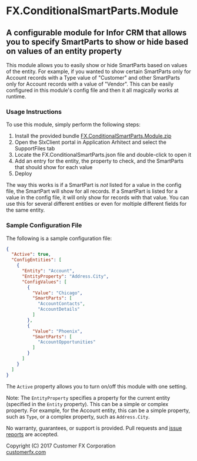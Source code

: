 # FX.ConditionalSmartParts.Module
## A configurable module for Infor CRM that allows you to specify SmartParts to show or hide based on values of an entity property

This module allows you to easily show or hide SmartParts based on values of the entity. For example, if you wanted to show certain SmartParts only for Account records with a Type value of "Customer" and other SmartParts only for Account records with a value of "Vendor". This can be easily configured in this module's config file and then it all magically works at runtime.

### Usage Instructions

To use this module, simply perform the following steps:
1. Install the provided bundle [FX.ConditionalSmartParts.Module.zip](https://github.com/CustomerFX/FX.ConditionalSmartParts.Module/raw/master/Deliverables/FX.ConditionalSmartParts.Module.zip)
2. Open the SlxClient portal in Application Arhitect and select the SupportFiles tab
3. Locate the FX.ConditionalSmartParts.json file and double-click to open it
4. Add an entry for the entity, the property to check, and the SmartParts that should show for each value
5. Deploy

The way this works is if a SmartPart is *not* listed for a value in the config file, the SmartPart will show for all records. If a SmartPart is listed for a value in the config file, it will only show for records with that value. You can use this for several different entities or even for moltiple different fields for the same entity.

### Sample Configuration File

The following is a sample configuration file:

```json
{
  "Active": true,
  "ConfigEntities": [
    {
      "Entity": "Account",
      "EntityProperty": "Address.City",
      "ConfigValues": [
        {
          "Value": "Chicago",
          "SmartParts": [
            "AccountContacts",
            "AccountDetails"
          ]
        },
        {
          "Value": "Phoenix",
          "SmartParts": [
            "AccountOpportunities"
          ]
        }
      ]
    }
  ]
}
```

The `Active` property allows you to turn on/off this module with one setting. 

Note: The `EntityProperty` specifies a property for the current entity (specified in the `Entity` property). This can be a simple or complex property. For example, for the Account entity, this can be a simple property, such as `Type`, or a complex property, such as `Address.City`.

No warranty, guarantees, or support is provided. Pull requests and [issue reports](https://github.com/CustomerFX/FX.ConditionalSmartParts.Module/issues) are accepted.

Copyright (C) 2017 Customer FX Corporation  
[customerfx.com](http://customerfx.com)
